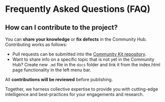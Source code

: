 # Frequently Asked Questions (FAQ)

## How can I contribute to the project?

You can **share your knowledge** or **fix defects** in the Community Hub. Contributing works as follows:

- Pull requests can be submitted into the [Community Kit repository](https://github.com/Cobalt-Strike/community_kit/).
- Want to share info on a specific topic that is not yet in the Community Hub? Create new ```.md``` file in the ```docs``` folder and link it from the index.html page functionality in the left menu bar.

All **contributions will be reviewed** before publishing.

Together, we harness collective expertise to provide you with cutting-edge intelligence and best-practices for your engagements and research.